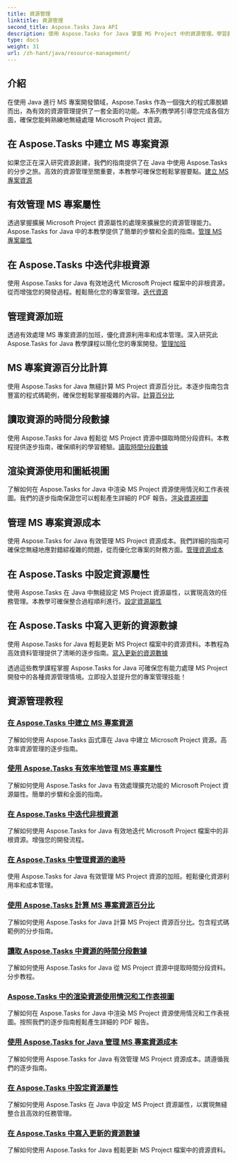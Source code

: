```yaml
---
title: 資源管理
linktitle: 資源管理
second_title: Aspose.Tasks Java API
description: 使用 Aspose.Tasks for Java 掌握 MS Project 中的資源管理。學習創建、迭代、管理成本等等。透過我們的教程優化開發。
type: docs
weight: 31
url: /zh-hant/java/resource-management/
---
```

## 介紹

在使用 Java 進行 MS 專案開發領域，Aspose.Tasks 作為一個強大的程式庫脫穎而出，為有效的資源管理提供了一套全面的功能。本系列教學將引導您完成各個方面，確保您能夠熟練地無縫處理 Microsoft Project 資源。

## 在 Aspose.Tasks 中建立 MS 專案資源
如果您正在深入研究資源創建，我們的指南提供了在 Java 中使用 Aspose.Tasks 的分步之旅。高效的資源管理至關重要，本教學可確保您輕鬆掌握要點。[建立 MS 專案資源](./create-resources/)

## 有效管理 MS 專案屬性
透過掌握擴展 Microsoft Project 資源屬性的處理來擴展您的資源管理能力。 Aspose.Tasks for Java 中的本教學提供了簡單的步驟和全面的指南。[管理 MS 專案屬性](./extended-resource-attributes/)

## 在 Aspose.Tasks 中迭代非根資源
使用 Aspose.Tasks for Java 有效地迭代 Microsoft Project 檔案中的非根資源，從而增強您的開發過程。輕鬆簡化您的專案管理。[迭代資源](./iterate-non-root-resources/)

## 管理資源加班
透過有效處理 MS 專案資源的加班，優化資源利用率和成本管理。深入研究此 Aspose.Tasks for Java 教學課程以簡化您的專案開發。[管理加班](./overtimes-resource/)

## MS 專案資源百分比計算
使用 Aspose.Tasks for Java 無縫計算 MS Project 資源百分比。本逐步指南包含豐富的程式碼範例，確保您輕鬆掌握複雜的內容。[計算百分比](./percentage-calculations/)

## 讀取資源的時間分段數據
使用 Aspose.Tasks for Java 輕鬆從 MS Project 資源中擷取時間分段資料。本教程提供逐步指南，確保順利的學習體驗。[讀取時間分段數據](./read-timephased-data/)

## 渲染資源使用和圖紙視圖
了解如何在 Aspose.Tasks for Java 中渲染 MS Project 資源使用情況和工作表視圖。我們的逐步指南保證您可以輕鬆產生詳細的 PDF 報告。[渲染資源視圖](./render-resource-usage-sheet-view/)

## 管理 MS 專案資源成本
使用 Aspose.Tasks for Java 有效管理 MS Project 資源成本。我們詳細的指南可確保您無縫地應對錯綜複雜的問題，從而優化您專案的財務方面。[管理資源成本](./resource-cost/)

## 在 Aspose.Tasks 中設定資源屬性
使用 Aspose.Tasks 在 Java 中無縫設定 MS Project 資源屬性，以實現高效的任務管理。本教學可確保整合過程順利進行。[設定資源屬性](./set-resource-properties/)

## 在 Aspose.Tasks 中寫入更新的資源數據
使用 Aspose.Tasks for Java 輕鬆更新 MS Project 檔案中的資源資料。本教程為高效資料管理提供了清晰的逐步指南。[寫入更新的資源數據](./write-updated-resource-data/)

透過這些教學課程掌握 Aspose.Tasks for Java 可確保您有能力處理 MS Project 開發中的各種資源管理情境。立即投入並提升您的專案管理技能！
## 資源管理教程
### [在 Aspose.Tasks 中建立 MS 專案資源](./create-resources/)
了解如何使用 Aspose.Tasks 函式庫在 Java 中建立 Microsoft Project 資源。高效率資源管理的逐步指南。
### [使用 Aspose.Tasks 有效率地管理 MS 專案屬性](./extended-resource-attributes/)
了解如何使用 Aspose.Tasks for Java 有效處理擴充功能的 Microsoft Project 資源屬性。簡單的步驟和全面的指南。
### [在 Aspose.Tasks 中迭代非根資源](./iterate-non-root-resources/)
了解如何使用 Aspose.Tasks for Java 有效地迭代 Microsoft Project 檔案中的非根資源。增強您的開發流程。
### [在 Aspose.Tasks 中管理資源的逾時](./overtimes-resource/)
使用 Aspose.Tasks for Java 有效管理 MS Project 資源的加班。輕鬆優化資源利用率和成本管理。
### [使用 Aspose.Tasks 計算 MS 專案資源百分比](./percentage-calculations/)
了解如何使用 Aspose.Tasks for Java 計算 MS Project 資源百分比。包含程式碼範例的分步指南。
### [讀取 Aspose.Tasks 中資源的時間分段數據](./read-timephased-data/)
了解如何使用 Aspose.Tasks for Java 從 MS Project 資源中提取時間分段資料。分步教程。
### [Aspose.Tasks 中的渲染資源使用情況和工作表視圖](./render-resource-usage-sheet-view/)
了解如何在 Aspose.Tasks for Java 中渲染 MS Project 資源使用情況和工作表視圖。按照我們的逐步指南輕鬆產生詳細的 PDF 報告。
### [使用 Aspose.Tasks for Java 管理 MS 專案資源成本](./resource-cost/)
了解如何使用 Aspose.Tasks for Java 有效管理 MS Project 資源成本。請遵循我們的逐步指南。
### [在 Aspose.Tasks 中設定資源屬性](./set-resource-properties/)
了解如何使用 Aspose.Tasks 在 Java 中設定 MS Project 資源屬性，以實現無縫整合且高效的任務管理。
### [在 Aspose.Tasks 中寫入更新的資源數據](./write-updated-resource-data/)
了解如何使用 Aspose.Tasks for Java 輕鬆更新 MS Project 檔案中的資源資料。